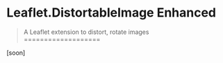 # Leaflet.DistortableImage Enhanced
> A Leaflet extension to distort, rotate images
===================

[soon]
